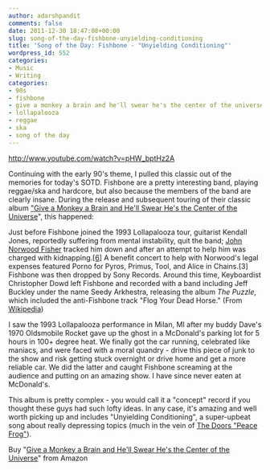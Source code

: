 ```yaml
---
author: adarshpandit
comments: false
date: 2011-12-30 18:47:08+00:00
slug: song-of-the-day-fishbone-unyielding-conditioning
title: 'Song of the Day: Fishbone - "Unyielding Conditioning"'
wordpress_id: 552
categories:
- Music
- Writing
categories:
- 90s
- fishbone
- give a monkey a brain and he'll swear he's the center of the universe
- lollapalooza
- reggae
- ska
- song of the day
---
```


http://www.youtube.com/watch?v=pHW_bptHz2A

Continuing with the early 90's theme, I pulled this classic out of the memories for today's SOTD. Fishbone are a pretty interesting band, playing reggae/ska and hardcore, but also because the members of the band are clearly insane. During the release and subsequent touring of their classic album ["Give a Monkey a Brain and He'll Swear He's the Center of the Universe](http://www.amazon.com/gp/product/B0000028PD/ref=as_li_ss_il?ie=UTF8&tag=whmomyth-20&linkCode=as2&camp=1789&creative=390957&creativeASIN=B0000028PD)", this happened:


Just before Fishbone joined the 1993 Lollapalooza tour, guitarist Kendall Jones, reportedly suffering from mental instability, quit the band; [John Norwood Fisher](http://en.wikipedia.org/wiki/John_Norwood_Fisher) tracked him down and after an attempt to help him was charged with kidnapping.[[6]](http://en.wikipedia.org/wiki/Fishbone#cite_note-5) A benefit concert to help with Norwood's legal expenses featured Porno for Pyros, Primus, Tool, and Alice in Chains.[3] Fishbone was then dropped by Sony Records. Around this time, Keyboardist Christopher Dowd left Fishbone and recorded with a band including Jeff Buckley under the name Seedy Arkhestra, releasing the album _The Puzzle_, which included the anti-Fishbone track "Flog Your Dead Horse." (From [Wikipedia](http://en.wikipedia.org/wiki/Fishbone))


I saw the 1993 Lollapalooza performance in Milan, MI after my buddy Dave's 1970 Oldsmobile Rocket gave up the ghost in a McDonald's parking lot for 5 hours in 100+ degree heat. We finally got the car running, celebrated like maniacs, and were faced with a moral quandry - drive this piece of junk to the show and risk getting stuck overnight or drive home and get a more reliable car. We did the latter and caught Fishbone screaming at the audience and putting on an amazing show. I have since never eaten at McDonald's.

This album is pretty complex - you would call it a "concept" record if you thought these guys had such lofty ideas. In any case, it's amazing and well worth picking up and includes "Unyielding Conditioning", a super-upbeat song about really depressing topics (much in the vein of [The Doors "Peace Frog"](http://www.youtube.com/watch?v=X34JarNjoIU)).

Buy "[Give a Monkey a Brain and He'll Swear He's the Center of the Universe](http://www.amazon.com/gp/product/B0000028PD/ref=as_li_ss_il?ie=UTF8&tag=whmomyth-20&linkCode=as2&camp=1789&creative=390957&creativeASIN=B0000028PD)" from Amazon

